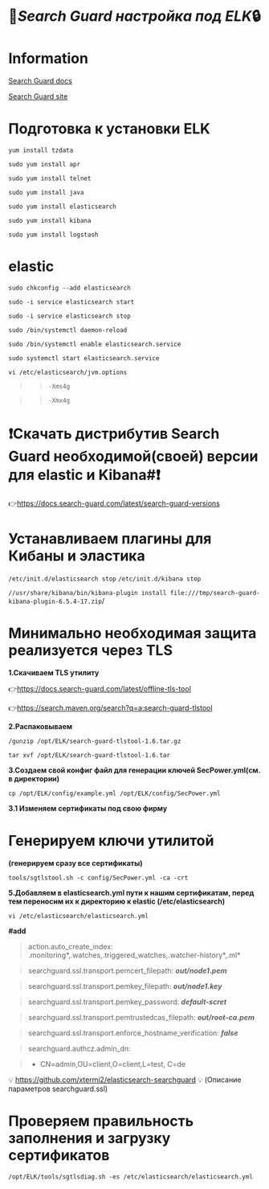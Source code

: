 :key:***Search Guard настройка под ELK***:lock:
=====================
Information
=====================
[Search Guard docs](https://docs.search-guard.com/latest/index)

[Search Guard site](https://search-guard.com)

Подготовка к установки ELK
=====================
```yum install tzdata```

```sudo yum install apr```

```sudo yum install telnet```

```sudo yum install java```

```sudo yum install elasticsearch```

```sudo yum install kibana```

```sudo yum install logstash```



elastic
=====================
```sudo chkconfig --add elasticsearch```

```sudo -i service elasticsearch start```

```sudo -i service elasticsearch stop```

```sudo /bin/systemctl daemon-reload```

```sudo /bin/systemctl enable elasticsearch.service```

```sudo systemctl start elasticsearch.service```

```vi /etc/elasticsearch/jvm.options```

> > ```-Xms4g```

> >```-Xmx4g```




:heavy_exclamation_mark:Скачать дистрибутив Search Guard необходимой(своей) версии для elastic и Kibana#:heavy_exclamation_mark:
=====================


:point_right:https://docs.search-guard.com/latest/search-guard-versions



Устанавливаем плагины для Кибаны и эластика
=====================

```/etc/init.d/elasticsearch stop```
```/etc/init.d/kibana stop```

```//usr/share/kibana/bin/kibana-plugin install file:///tmp/search-guard-kibana-plugin-6.5.4-17.zip```/


Минимально необходимая защита реализуется через TLS
=====================

**1.Скачиваем TLS утилиту**
 
:point_right:https://docs.search-guard.com/latest/offline-tls-tool

:point_right:https://search.maven.org/search?q=a:search-guard-tlstool

**2.Распаковываем**

```/gunzip /opt/ELK/search-guard-tlstool-1.6.tar.gz```

```tar xvf /opt/ELK/search-guard-tlstool-1.6.tar```

**3.Создаем свой конфиг файл для генерации ключей SecPower.yml(см. в директории)**

```cp /opt/ELK/config/example.yml /opt/ELK/config/SecPower.yml```

**3.1 Изменяем сертификаты под свою фирму**



Генерируем ключи утилитой 
=====================

**(генерируем сразу все сертификаты)**

```tools/sgtlstool.sh -c config/SecPower.yml -ca -crt```

**5.Добавляем в elasticsearch.yml пути к нашим сертификатам, перед тем переносим их к директорию к elastic (/etc/elasticsearch)**

```vi /etc/elasticsearch/elasticsearch.yml```


**#add**
>
> action.auto_create_index: .monitoring*,.watches,.triggered_watches,.watcher-history*,.ml*

> searchguard.ssl.transport.pemcert_filepath: ***out/node1.pem***

> searchguard.ssl.transport.pemkey_filepath: ***out/node1.key***

> searchguard.ssl.transport.pemkey_password: ***default-scret***

> searchguard.ssl.transport.pemtrustedcas_filepath: ***out/root-ca.pem***

> searchguard.ssl.transport.enforce_hostname_verification: ***false***

> searchguard.authcz.admin_dn:

>  - CN=admin,OU=client,O=client,L=test, C=de
  >

:bulb: https://github.com/xtermi2/elasticsearch-searchguard :bulb:
(Описание параметров searchguard.ssl)


Проверяем правильность заполнения и загрузку сертификатов
=====================

```/opt/ELK/tools/sgtlsdiag.sh -es /etc/elasticsearch/elasticsearch.yml```


